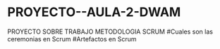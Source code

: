 # PROYECTO--AULA-2-DWAM
PROYECTO SOBRE TRABAJO METODOLOGIA SCRUM
#Cuales son las ceremonias en Scrum
#Artefactos en Scrum

